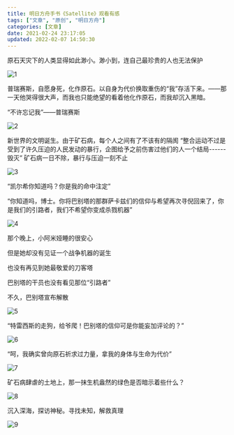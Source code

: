 ```yaml
---
title: 明日方舟手书《Satellite》观看有感
tags: ["文章", "原创", "明日方舟"]
categories: [文章]
date: 2021-02-24 23:17:05
updated: 2022-02-07 14:50:30
---
```


原石天灾下的人类显得如此渺小。渺小到，连自己最珍贵的人也无法保护

<!-- more -->

![1](https://i0.hdslb.com/bfs/album/324386b1439e4b85b10644fb1facba824e2b0811.png)

普瑞赛斯，自愿身死，化作原石。以自身为代价换取重伤的“我”存活下来。——那一天他哭得很大声，而我也只能绝望的看着他化作原石，而我却沉入黑暗。

“不许忘记我”——普瑞赛斯

![2](https://i0.hdslb.com/bfs/album/ad003402fa16d82a18a4f2d31349305db9b7d3ff.png)

新世界的文明诞生。由于矿石病，每个人之间有了不该有的隔阂
“整合运动不过是受到了许久压迫的人民发动的暴行，企图给予之前伤害过他们的人一个结局------毁灭”
矿石病一日不除，暴行与压迫一刻不止

![3](https://i0.hdslb.com/bfs/album/c59f5fb9621dd1061f3b8ce3d74ed507dd0d3cc7.png)

“凯尔希你知道吗？你是我的命中注定”

“你知道吗，博士。你将巴别塔的那群萨卡兹们的信仰与希望再次寻倪回来了，你是我们的引路者，我们不希望你变成杀戮机器”

![4](https://i0.hdslb.com/bfs/album/1b472cafd25673c4ca7ab7041fdeedbd6b825863.png)

那个晚上，小阿米娅睡的很安心

但是她却没有见证一个战争机器的诞生

也没有再见到她最敬爱的刀客塔

巴别塔的干员也没有看见那位“引路者”

不久，巴别塔宣布解散

![5](https://i0.hdslb.com/bfs/album/d018f68f892b1213a24f09f9ee6569ea64ba031c.png)

“特雷西斯的走狗，给爷爬！巴别塔的信仰可是你能妄加评论的？”

![6](https://i0.hdslb.com/bfs/album/173776dd6a1b4f382cedefcfdea3ae2acac75dec.png)

“呵，我确实曾向原石祈求过力量，拿我的身体与生命为代价”

![7](https://i0.hdslb.com/bfs/album/98f8edc9a6873e58c23e52f4f956a9139015606a.png)

矿石病肆虐的土地上，那一抹生机盎然的绿色是否暗示着些什么？

![8](https://i0.hdslb.com/bfs/album/114bd13f8b67f8481bd387b1e0ee86d793ebabae.png)

沉入深海，探访神秘。寻找未知，解救真理

![9](https://i0.hdslb.com/bfs/album/8c872d746bc839366b514cc71fd4bb4e3cab4c10.png)
